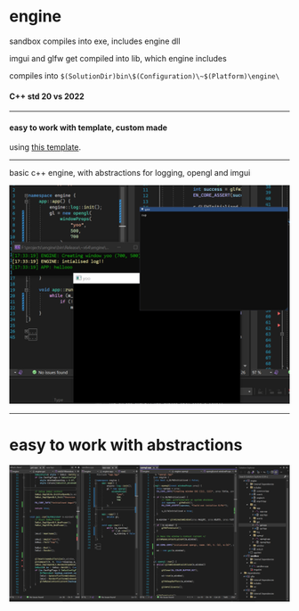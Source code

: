 # engine
<p> sandbox compiles into exe, includes engine dll </p>
<p> imgui and glfw get compiled into lib, which engine includes </p>

 compiles into ``` $(SolutionDir)bin\$(Configuration)\~$(Platform)\engine\ ```

<h4> C++ std 20 vs 2022 </h4>

--- 

<h4> easy to work with template, custom made </h4>

using <a href="https://github.com/quarzasiphix/template" style="display:inline; border-bottom: none;">this template</a>.

--- 

<p> basic c++ engine, with abstractions for logging, opengl and imgui </p>

![example](https://github.com/quarzasiphix/screenshots/blob/main/engine-example.png)

--- 

# easy to work with abstractions

![project](https://github.com/quarzasiphix/screenshots/blob/main/engine-proj.png)

